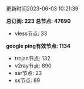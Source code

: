 更新时间2023-06-03 10:21:39

**总订阅: 223**
**总节点: 47690**
- vless节点: 33

**google ping有效节点: 1134**
- trojan节点: 132
- v2ray节点: 890
- ssr节点: 23
- ss节点: 89
